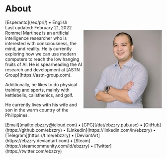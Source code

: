 About
=====

<div class="center">[Esperanto](/eo/pri/) ▪ English</div>
<div class="center">Last updated: February 21, 2022</div>

<div>
<img align="right" width="50%" src="/images/photos/ebzzry.jpg">
Rommel Martinez is an artificial intelligence researcher who is interested with consciousness, the mind, and reality. He is currently exploring how we can use modern computers to reach the low hanging fruits of AI. He is spearheading the AI research and development at [ASTN Group](https://astn-group.com).

Additionally, he likes to do physical training and sports, mainly with kettlebells, calisthenics, and golf.

He currently lives with his wife and son in the warm country of the Philippines.
</div>
<div>
[Email](mailto:ebzzry@icloud.com) ▪ [GPG](/dat/ebzzry.pub.asc) ▪ [GitHub](https://github.com/ebzzry) ▪ [LinkedIn](https://linkedin.com/in/ebzzry) ▪ [Telegram](https://t.me/ebzzry) ▪ [DeviantArt](https://ebzzry.deviantart.com) ▪ [Steam](https://steamcommunity.com/id/ebzzry) ▪ [Twitter](https://twitter.com/ebzzry)
</div>
